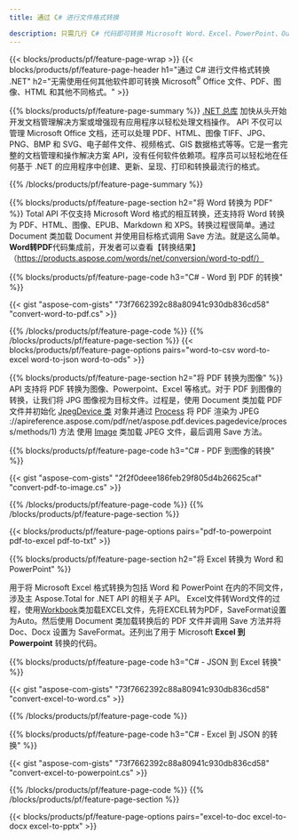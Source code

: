```yaml
---
title: 通过 C# 进行文件格式转换 

description: 只需几行 C# 代码即可转换 Microsoft Word、Excel、PowerPoint、Outlook、PDF、HTML、3D 图像、图表、视频格式和许多其他流行文件。
---
```


{{< blocks/products/pf/feature-page-wrap >}}
{{< blocks/products/pf/feature-page-header h1="通过 C# 进行文件格式转换 .NET" h2="无需使用任何其他软件即可转换 Microsoft<sup>&reg;</sup> Office 文件、PDF、图像、HTML 和其他不同格式。" >}}

{{% blocks/products/pf/feature-page-summary %}}
[.NET 总库](https://products.aspose.com/total/net/) 加快从头开始开发文档管理解决方案或增强现有应用程序以轻松处理文档操作。 API 不仅可以管理 Microsoft Office 文档，还可以处理 PDF、HTML、图像 TIFF、JPG、PNG、BMP 和 SVG、电子邮件文件、视频格式、GIS 数据格式等等。它是一套完整的文档管理和操作解决方案 API，没有任何软件依赖项。程序员可以轻松地在任何基于 .NET 的应用程序中创建、更新、呈现、打印和转换最流行的格式。

{{% /blocks/products/pf/feature-page-summary  %}}

{{% blocks/products/pf/feature-page-section  h2="将 Word 转换为 PDF" %}}
Total API 不仅支持 Microsoft Word 格式的相互转换，还支持将 Word 转换为 PDF、HTML、图像、EPUB、Markdown 和 XPS。转换过程很简单。通过 Document 类加载 Document 并使用目标格式调用 Save 方法。就是这么简单。 **Word转PDF**代码集成前，开发者可以查看【转换结果】（https://products.aspose.com/words/net/conversion/word-to-pdf/）


{{% blocks/products/pf/feature-page-code h3="C# - Word 到 PDF 的转换" %}}

{{< gist "aspose-com-gists" "73f7662392c88a80941c930db836cd58" "convert-word-to-pdf.cs" >}}

{{% /blocks/products/pf/feature-page-code  %}}
{{% /blocks/products/pf/feature-page-section %}}
{{< blocks/products/pf/feature-page-options pairs="word-to-csv word-to-excel word-to-json word-to-ods" >}}


{{% blocks/products/pf/feature-page-section  h2="将 PDF 转换为图像" %}}
API 支持将 PDF 转换为图像、Powerpoint、Excel 等格式。对于 PDF 到图像的转换，让我们将 JPG 图像视为目标文件。过程是，使用 Document 类加载 PDF 文件并初始化 [JpegDevice 类](https://reference.aspose.com/pdf/net/aspose.pdf.devices/jpegdevice) 对象并通过 [Process](https) 将 PDF 渲染为 JPEG ://apireference.aspose.com/pdf/net/aspose.pdf.devices.pagedevice/process/methods/1) 方法
使用 [Image](https://reference.aspose.com/imaging/net/aspose.imaging/image) 类加载 JPEG 文件，最后调用 Save 方法。

{{% blocks/products/pf/feature-page-code h3="C# - PDF 到图像的转换" %}}

{{< gist "aspose-com-gists" "2f2f0deee186feb29f805d4b26625caf" "convert-pdf-to-image.cs" >}}


{{% /blocks/products/pf/feature-page-code  %}}
{{% /blocks/products/pf/feature-page-section %}}

{{< blocks/products/pf/feature-page-options pairs="pdf-to-powerpoint pdf-to-excel pdf-to-txt" >}}

{{% blocks/products/pf/feature-page-section  h2="将 Excel 转换为 Word 和 PowerPoint" %}}

用于将 Microsoft Excel 格式转换为包括 Word 和 PowerPoint 在内的不同文件，涉及主 Aspose.Total for .NET API 的相关子 API。 Excel文件转Word文件的过程，使用[Workbook](https://reference.aspose.com/cells/net/aspose.cells/workbook)类加载EXCEL文件，先将EXCEL转为PDF，SaveFormat设置为Auto。然后使用 Document 类加载转换后的 PDF 文件并调用 Save 方法并将 Doc、Docx 设置为 SaveFormat。还列出了用于 Microsoft **Excel 到 Powerpoint** 转换的代码。

{{% blocks/products/pf/feature-page-code h3="C# - JSON 到 Excel 转换" %}}

{{< gist "aspose-com-gists" "73f7662392c88a80941c930db836cd58" "convert-excel-to-word.cs" >}}

{{% /blocks/products/pf/feature-page-code %}}

{{% blocks/products/pf/feature-page-code h3="C# - Excel 到 JSON 的转换" %}}

{{< gist "aspose-com-gists" "73f7662392c88a80941c930db836cd58" "convert-excel-to-powerpoint.cs" >}}

{{% /blocks/products/pf/feature-page-code %}}
{{% /blocks/products/pf/feature-page-section %}}

{{< blocks/products/pf/feature-page-options pairs="excel-to-doc excel-to-docx excel-to-pptx" >}}